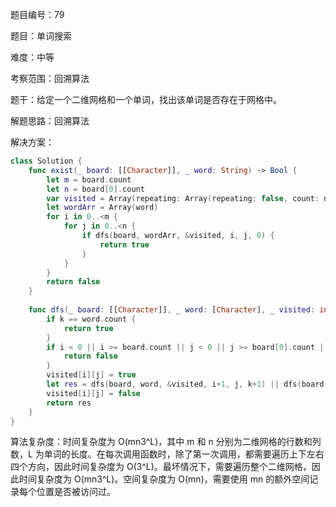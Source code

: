 题目编号：79

题目：单词搜索

难度：中等

考察范围：回溯算法

题干：给定一个二维网格和一个单词，找出该单词是否存在于网格中。

解题思路：回溯算法

解决方案：

```swift
class Solution {
    func exist(_ board: [[Character]], _ word: String) -> Bool {
        let m = board.count
        let n = board[0].count
        var visited = Array(repeating: Array(repeating: false, count: n), count: m)
        let wordArr = Array(word)
        for i in 0..<m {
            for j in 0..<n {
                if dfs(board, wordArr, &visited, i, j, 0) {
                    return true
                }
            }
        }
        return false
    }
    
    func dfs(_ board: [[Character]], _ word: [Character], _ visited: inout [[Bool]], _ i: Int, _ j: Int, _ k: Int) -> Bool {
        if k == word.count {
            return true
        }
        if i < 0 || i >= board.count || j < 0 || j >= board[0].count || visited[i][j] || board[i][j] != word[k] {
            return false
        }
        visited[i][j] = true
        let res = dfs(board, word, &visited, i+1, j, k+1) || dfs(board, word, &visited, i-1, j, k+1) || dfs(board, word, &visited, i, j+1, k+1) || dfs(board, word, &visited, i, j-1, k+1)
        visited[i][j] = false
        return res
    }
}
```

算法复杂度：时间复杂度为 O(mn3^L)，其中 m 和 n 分别为二维网格的行数和列数，L 为单词的长度。在每次调用函数时，除了第一次调用，都需要遍历上下左右四个方向，因此时间复杂度为 O(3^L)。最坏情况下，需要遍历整个二维网格，因此时间复杂度为 O(mn3^L)。空间复杂度为 O(mn)，需要使用 mn 的额外空间记录每个位置是否被访问过。